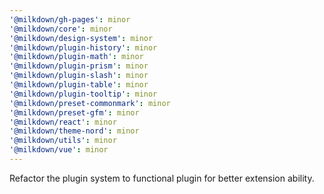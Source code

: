 ```yaml
---
'@milkdown/gh-pages': minor
'@milkdown/core': minor
'@milkdown/design-system': minor
'@milkdown/plugin-history': minor
'@milkdown/plugin-math': minor
'@milkdown/plugin-prism': minor
'@milkdown/plugin-slash': minor
'@milkdown/plugin-table': minor
'@milkdown/plugin-tooltip': minor
'@milkdown/preset-commonmark': minor
'@milkdown/preset-gfm': minor
'@milkdown/react': minor
'@milkdown/theme-nord': minor
'@milkdown/utils': minor
'@milkdown/vue': minor
---
```


Refactor the plugin system to functional plugin for better extension ability.
